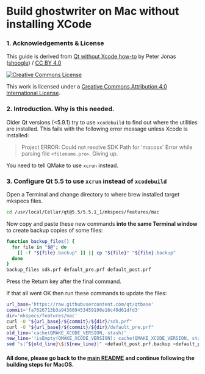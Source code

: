 Build ghostwriter on Mac without installing XCode
=================================================


### 1. Acknowledgements & License

This guide is derived from [Qt without Xcode how-to][gist] by Peter Jonas ([shoogle]) / [CC BY 4.0][CC-BY]

[gist]: https://gist.github.com/shoogle/750a330c851bd1a924dfe1346b0b4a08 "GitHub gist"
[shoogle]: https://github.com/shoogle "shoogle's GitHub user profile"

[![Creative Commons License][CC-BY-image]][CC-BY]

This work is licensed under a [Creative Commons Attribution 4.0 International License][CC-BY].

[CC-BY]: http://creativecommons.org/licenses/by/4.0/ "View license text on the Creative Commons website"
[CC-BY-image]: https://i.creativecommons.org/l/by/4.0/88x31.png "CC BY"


### 2. Introduction. Why is this needed.

Older Qt versions (<5.9.1) try to use `xcodebuild` to find out where the utilities are installed.
This fails with the following error message unless Xcode is installed:

> Project ERROR: Could not resolve SDK Path for 'macosx'
> Error while parsing file `<filename.pro>`. Giving up.

You need to tell QMake to use `xcrun` instead.


### 3. Configure Qt 5.5 to use `xcrun` instead of `xcodebuild`

Open a Terminal and change directory to where brew installed target mkspecs files.

  ```bash
  cd /usr/local/Cellar/qt@5.5/5.5.1_1/mkspecs/features/mac
  ```

Now copy and paste these new commands **into the same Terminal window**
to create backup copies of some files:

  ```bash
  function backup_files() {
    for file in "$@"; do
      [[ -f "${file}.backup" ]] || cp "${file}" "${file}.backup"
    done
  }
  backup_files sdk.prf default_pre.prf default_post.prf
  ```
Press the Return key after the final command.

If that all went OK then run these commands to update the files:

  ```bash
  url_base='https://raw.githubusercontent.com/qt/qtbase'
  commit='fa7626713b3a943609453459190e16c49d61dfd3'
  dir='mkspecs/features/mac'
  curl -O "${url_base}/${commit}/${dir}/sdk.prf"
  curl -O "${url_base}/${commit}/${dir}/default_pre.prf"
  old_line='cache(QMAKE_XCODE_VERSION, stash)'
  new_line='!isEmpty(QMAKE_XCODE_VERSION): cache(QMAKE_XCODE_VERSION, stash)'
  sed "s|^${old_line}\$|${new_line}|" <default_post.prf.backup >default_post.prf
  ```

#### All done, please go back to the [main README](../README.md) and continue following the building steps for MacOS.
